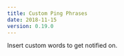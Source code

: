 ```yaml
---
title: Custom Ping Phrases
date: 2018-11-15
version: 0.19.0
---
```


Insert custom words to get notified on.

